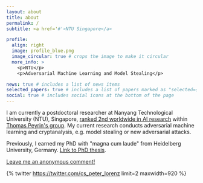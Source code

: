 ```yaml
---
layout: about
title: about
permalink: /
subtitle: <a href='#'>NTU Singapore</a>

profile:
  align: right
  image: profile_blue.png
  image_circular: true # crops the image to make it circular
  more_info: >
    <p>NTU</p>
    <p>Adversarial Machine Learning and Model Stealing</p>

news: true # includes a list of news items
selected_papers: true # includes a list of papers marked as "selected={true}"
social: true # includes social icons at the bottom of the page
---
```


I am currently a postdoctoral researcher at Nanyang Technological University (NTU), Singapore, [ranked 2nd worldwide in AI research](https://www.usnews.com/education/best-global-universities/nanyang-technological-university-503366) within [Thomas Peyrin's group](https://thomaspeyrin.github.io/web). 
My current research conducts adversarial machine learning and cryptanalysis, e.g. model stealing or new adversarial attacks.

Previously, I earned my PhD with "magna cum laude" from Heidelberg University, Germany. 
[Link to PhD thesis](https://lorenz-peter.github.io/blog/2024/phdthesis). 


[Leave me an anonymous comment!](https://forms.gle/xYPpvQmZ9yBjKJdg6)

<!-- **News: I am looking for a research position.** -->

<script src="https://tryhackme.com/badge/1768902"></script>

{% twitter https://twitter.com/cs_peter_lorenz limit=2 maxwidth=920 %}
